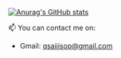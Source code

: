 [![Anurag's GitHub stats](https://github-readme-stats.vercel.app/api?username=fedoTR&theme=dark)](https://github.com/anuraghazra/github-readme-stats)

📫 You can contact me on:
- Gmail: qsaiiisop@gmail.com
<!---
fedoTR/fedoTR is a ✨ special ✨ repository because its `README.md` (this file) appears on your GitHub profile.
You can click the Preview link to take a look at your changes.
--->

